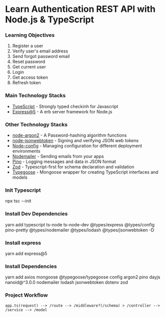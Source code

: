 # Learn Authentication REST API with Node.js &amp; TypeScript

### Learning Objectives

1. Register a user
2. Verify user's email address
3. Send forgot password email
4. Reset password
5. Get current user
6. Login
7. Get access token
8. Refresh token

### Main Technology Stacks

- [TypeScript](https://www.typescriptlang.org/) - Strongly typed checkinh for Javascript
- [Express@5](https://expressjs.com/en/5x/api.html) - A erb server framework for Node.js

### Other Technology Stacks

- [node-argon2](https://github.com/ranisalt/node-argon2) - A Password-hashing algorithm functions
- [node-jsonwebtoken](https://github.com/auth0/node-jsonwebtoken) - Signing and verifying JSON web tokens
- [Node-config](https://github.com/lorenwest/node-config) - Managing configuration for different deployment environments
- [Nodemailer](https://nodemailer.com/about/) - Sending emails from your apps
- [Pino](https://github.com/pinojs/pino) - Logging messages and data in JSON format
- [Zod](https://github.com/colinhacks/zod) - Typescript-first for schema declaration and validation
- [Typegoose](https://typegoose.github.io/typegoose/) - Mongoose wrapper for creating TypeScript interfaces and models

### Init Typescript

npx tsc --init

### Install Dev Dependencies

yarn add typescript ts-node ts-node-dev @types/express @types/config pino-pretty @types/nodemailer @types/lodash @types/jsonwebtoken -D

### Install express

yarn add express@5

### Install Dependencies

yarn add axios mongoose @typegoose/typegoose config argon2 pino dayjs nanoid@^3.0.0 nodemailer lodash jsonwebtoken dotenv zod

### Project Workflow

```sequence
app.ts(request) --> /route --> /middleware?(/schema) > /controller --> /service --> /model
```
